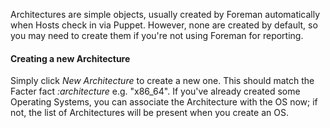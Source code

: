 
Architectures are simple objects, usually created by Foreman automatically when Hosts check in via Puppet. However, none are created by default, so you may need to create them if you're not using Foreman for reporting.

#### Creating a new Architecture

Simply click *New Architecture* to create a new one. This should match the Facter fact *:architecture* e.g. "x86_64". If you've already created some Operating Systems, you can associate the Architecture with the OS now; if not, the list of Architectures will be present when you create an OS.
